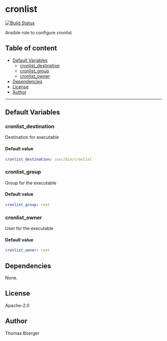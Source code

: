 # cronlist

[![Build Status](https://cloud.drone.io/api/badges/rolehippie/cronlist/status.svg)](https://cloud.drone.io/rolehippie/cronlist)

Ansible role to configure cronlist

## Table of content

* [Default Variables](#default-variables)
  * [cronlist_destination](#cronlist_destination)
  * [cronlist_group](#cronlist_group)
  * [cronlist_owner](#cronlist_owner)
* [Dependencies](#dependencies)
* [License](#license)
* [Author](#author)

---

## Default Variables

### cronlist_destination

Destination for executable

#### Default value

```YAML
cronlist_destination: /usr/bin/cronlist
```

### cronlist_group

Group for the executable

#### Default value

```YAML
cronlist_group: root
```

### cronlist_owner

User for the executable

#### Default value

```YAML
cronlist_owner: root
```

## Dependencies

None.

## License

Apache-2.0

## Author

Thomas Boerger
